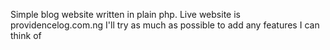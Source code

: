 Simple blog website written in plain php. 
Live website is providencelog.com.ng
I'll try as much as possible to add any features I can think of
